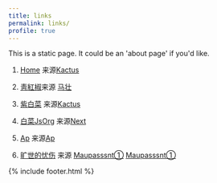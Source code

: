 ```yaml
---
title: links
permalink: links/
profile: true
---
```


This is a static page. It could be an 'about page' if you'd like.

1. [Home](https://github.com/chirenduomeng) 来源[Kactus](https://github.com/nickbalestra/kactus)

2. [靑紅椒](https://qinghongjiao.com/)来源 [马壮](https://github.com/mzlogin/mzlogin.github.io)

3. [紫白菜](https://zibaicai.com/) 来源[Kactus](https://github.com/nickbalestra/kactus)

4. [白菜JsOrg](https://baicai.js.org/) 来源[Next](https://github.com/simpleyyt/jekyll-theme-next)

5. [Ap](https://chirenduomeng.github.io/ap/) 来源[Ap](https://github.com/kssim/ap)

6. [旷世的忧伤](https://github.com/chirenduomeng) 来源
   [Maupasssnt①](https://github.com/alafighting/maupassant-jekyll/)
   [Maupasssnt①](https://github.com/imkarl/maupassant-jekyll)


{% include footer.html %}
